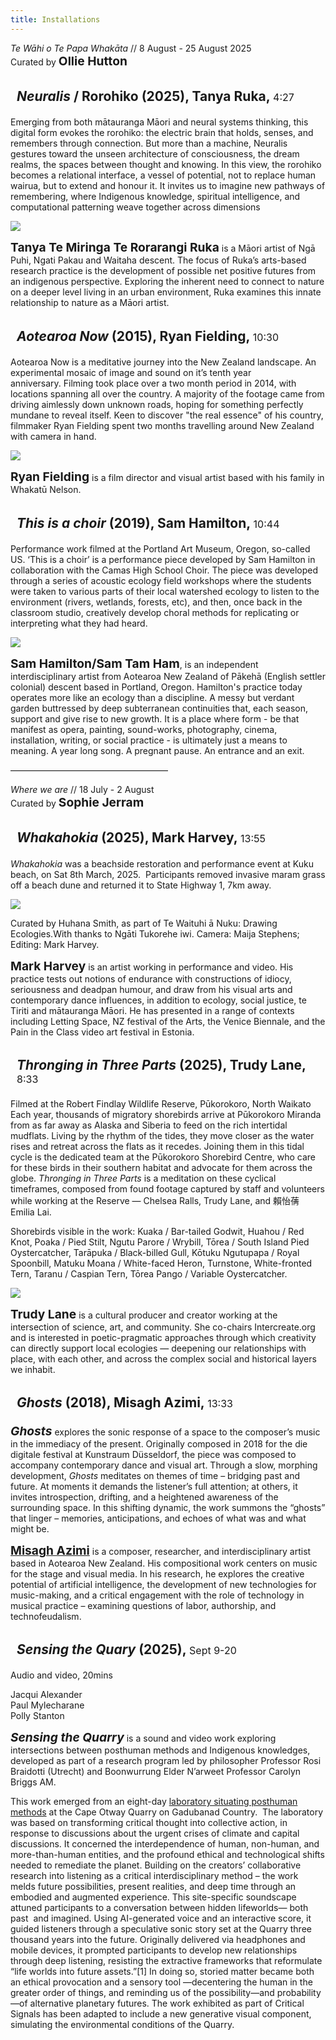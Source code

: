 ```yaml
---
title: Installations
---
```


_Te Wāhi o Te Papa Whakāta_ // 8 August - 25 August 2025<br/>
Curated by **Ollie Hutton**


## _Neuralis_ / Rorohiko (2025), Tanya Ruka, <span>4:27</span>
Emerging from both mātauranga Māori and neural systems thinking, this digital form evokes the rorohiko: the electric brain that holds, senses, and remembers through connection. But more than a machine, Neuralis gestures toward the unseen architecture of consciousness, the dream realms, the spaces between thought and knowing. In this view, the rorohiko becomes a relational interface, a vessel of potential, not to replace human wairua, but to extend and honour it. It invites us to imagine new pathways of remembering, where Indigenous knowledge, spiritual intelligence, and computational patterning weave together across dimensions

![](tanya_ruka1.jpg)

**Tanya Te Miringa Te Rorarangi Ruka** is a Māori artist of Ngā Puhi, Ngati Pakau and Waitaha descent. The focus of Ruka’s arts-based research practice is the development of possible net positive futures from an indigenous perspective. Exploring the inherent need to connect to nature on a deeper level living in an urban environment, Ruka examines this innate relationship to nature as a Māori artist.


## _Aotearoa Now_ (2015), Ryan Fielding, <span>10:30</span> 
Aotearoa Now is a meditative journey into the New Zealand landscape. An experimental mosaic of image and sound on it’s tenth year anniversary. Filming took place over a two month period in 2014, with locations spanning all over the country. A majority of the footage came from driving aimlessly down unknown roads, hoping for something perfectly mundane to reveal itself. Keen to discover "the real essence" of his country, filmmaker Ryan Fielding spent two months travelling around New Zealand with camera in hand.

![](ryan-fielding.jpeg)

**Ryan Fielding** is a film director and visual artist based with his family in Whakatū Nelson. 


## _This is a choir_ (2019), Sam Hamilton, <span>10:44</span>
Performance work filmed at the Portland Art Museum, Oregon, so-called US.
‘This is a choir’ is a performance piece developed by Sam Hamilton in collaboration with the Camas High School Choir. The piece was developed through a series of acoustic ecology field workshops where the students were taken to various parts of their local watershed ecology to listen to the environment (rivers, wetlands, forests, etc), and then, once back in the classroom studio, creatively develop choral methods for replicating or interpreting what they had heard.

![](sam.jpeg)

**Sam Hamilton/Sam Tam Ham**, is an independent interdisciplinary artist from Aotearoa New Zealand of Pākehā (English settler colonial) descent based in Portland, Oregon. 
Hamilton's practice today operates more like an ecology than a discipline. A messy but verdant garden buttressed by deep subterranean continuities that, each season, support and give rise to new growth. It is a place where form - be that manifest as opera, painting, sound-works, photography, cinema, installation, writing, or social practice - is ultimately just a means to meaning. A year long song. A pregnant pause. An entrance and an exit.


––––––––––––––––––––––––––––––––––––

_Where we are_ // 18 July - 2 August<br/>
Curated by **Sophie Jerram** 

## _Whakahokia_ (2025), Mark Harvey, <span>13:55</span>

_Whakahokia_ was a beachside restoration and performance event at Kuku beach, on
Sat 8th March, 2025.  Participants removed invasive maram grass off a beach
dune and returned it to State Highway 1, 7km away.

![](maram_grass.jpeg)

Curated by Huhana Smith, as part of Te Waituhi ā Nuku: Drawing Ecologies.With
thanks to Ngāti Tukorehe iwi. Camera: Maija Stephens; Editing: Mark Harvey.

**Mark Harvey** is an artist working in performance and video. His practice
tests out notions of endurance with constructions of idiocy, seriousness and
deadpan humour, and draw from his visual arts and contemporary dance
influences, in addition to ecology, social justice, te Tiriti and mātauranga
Māori. He has presented in a range of contexts including Letting Space, NZ
festival of the Arts, the Venice Biennale, and the Pain in the Class video art
festival in Estonia.
 

## _Thronging in Three Parts_ (2025), Trudy Lane, <span>8:33</span>

Filmed at the Robert Findlay Wildlife Reserve, Pūkorokoro, North Waikato Each
year, thousands of migratory shorebirds arrive at Pūkorokoro Miranda from as
far away as Alaska and Siberia to feed on the rich intertidal mudflats. Living
by the rhythm of the tides, they move closer as the water rises and retreat
across the flats as it recedes. Joining them in this tidal cycle is the
dedicated team at the Pūkorokoro Shorebird Centre, who care for these birds in
their southern habitat and advocate for them across the globe. _Thronging in
Three Parts_ is a meditation on these cyclical timeframes, composed from found
footage captured by staff and volunteers while working at the Reserve — Chelsea
Ralls, Trudy Lane, and 賴怡蒨 Emilia Lai.

Shorebirds visible in the work: Kuaka / Bar-tailed Godwit, Huahou / Red Knot,
Poaka / Pied Stilt, Ngutu Parore / Wrybill, Tōrea / South Island Pied
Oystercatcher, Tarāpuka / Black-billed Gull, Kōtuku Ngutupapa / Royal
Spoonbill, Matuku Moana / White-faced Heron, Turnstone, White-fronted Tern,
Taranu / Caspian Tern, Tōrea Pango / Variable Oystercatcher.

![](birds.jpeg)

**Trudy Lane** is a cultural producer and creator working at the intersection of
science, art, and community. She co-chairs Intercreate.org and is interested in
poetic-pragmatic approaches through which creativity can directly support local
ecologies — deepening our relationships with place, with each other, and across
the complex social and historical layers we inhabit.
 


## _Ghosts_ (2018), Misagh Azimi, <span>13:33</span>

**_Ghosts_** explores the sonic response of a space to the composer’s music in the
immediacy of the present. Originally composed in 2018 for the die digitale
festival at Kunstraum Düsseldorf, the piece was composed to accompany
contemporary dance and visual art. Through a slow, morphing development, _Ghosts_
meditates on themes of time – bridging past and future. At moments it demands
the listener’s full attention; at others, it invites introspection, drifting,
and a heightened awareness of the surrounding space. In this shifting dynamic,
the work summons the “ghosts” that linger – memories, anticipations, and echoes
of what was and what might be.

[**Misagh Azimi**](/collaborators/misagh) is a composer, researcher, and interdisciplinary artist based in
Aotearoa New Zealand. His compositional work centers on music for the stage and
visual media. In his research, he explores the creative potential of artificial
intelligence, the development of new technologies for music-making, and a
critical engagement with the role of technology in musical practice – examining
questions of labor, authorship, and technofeudalism. 


## _Sensing the Quary_ (2025), <span>Sept 9-20</span>

<!-- Sept 9-20<br /> -->
Audio and video, 20mins

Jacqui Alexander<br />
Paul Mylecharane<br />
Polly Stanton

**_Sensing the Quarry_** is a sound and video work exploring intersections
between posthuman methods and Indigenous knowledges, developed as part of a
research program led by philosopher Professor Rosi Braidotti (Utrecht) and
Boonwurrung Elder N’arweet Professor Carolyn Briggs AM.

This work emerged from an eight-day [laboratory situating posthuman
methods](https://www.posthuman.au/) at the Cape Otway Quarry on Gadubanad
Country.  The laboratory was based on transforming critical thought into
collective action, in response to discussions about the urgent crises of
climate and capital discussions. It concerned the interdependence of human,
non-human, and more-than-human entities, and the profound ethical and
technological shifts needed to remediate the planet. Building on the creators’
collaborative research into listening as a critical interdisciplinary method
– the work melds future possibilities, present realities, and deep time through
an embodied and augmented experience. This site-specific soundscape attuned
participants to a conversation between hidden lifeworlds— both past  and
imagined. Using AI-generated voice and an interactive score, it guided
listeners through a speculative sonic story set at the Quarry three thousand
years into the future. Originally delivered via headphones and mobile devices,
it prompted participants to develop new relationships through deep listening,
resisting the extractive frameworks that reformulate “life worlds into future
assets.”[1] In doing so, storied matter became both an ethical provocation and
a sensory tool —decentering the human in the greater order of things, and
reminding us of the possibility—and probability—of alternative planetary
futures. The work exhibited as part of Critical Signals has been adapted to
include a new generative visual component, simulating the environmental
conditions of the Quarry.


<style>

header :not(h1) {
  display: none;
}

h2 {
  background: var(--critical-cream);
  color: var(--critical-green);

  padding-top: 3px;
  padding-left: 10px;
  padding-bottom: 3px;
}

h2 span {
  font-size: 1rem;
  font-weight: 400;
}

p strong {
  font-size: 1.2rem;
}

img {
  border-radius: 0;
}
</style>

